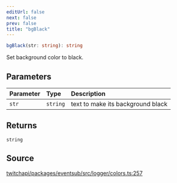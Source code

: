 ```yaml
---
editUrl: false
next: false
prev: false
title: "bgBlack"
---
```


```ts
bgBlack(str: string): string
```

Set background color to black.

## Parameters

| Parameter | Type | Description |
| :------ | :------ | :------ |
| `str` | `string` | text to make its background black |

## Returns

`string`

## Source

[twitchapi/packages/eventsub/src/logger/colors.ts:257](https://github.com/pablornc/twitchapi//blob/8695acad106a836c1f0fc4c57a113f17adce41f0/packages/eventsub/src/logger/colors.ts#L257)
